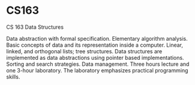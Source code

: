 # CS163

CS 163 Data Structures

Data abstraction with formal specification. Elementary algorithm analysis. Basic concepts of data and its representation inside a computer. Linear, linked, and orthogonal lists; tree structures. Data structures are implemented as data abstractions using pointer based implementations. Sorting and search strategies. Data management. Three hours lecture and one 3-hour laboratory. The laboratory emphasizes practical programming skills.

